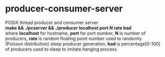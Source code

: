 # producer-consumer-server
POSIX thread producer and consumer server <br/>
**make &amp;&amp; ./pcserver && ./producer localhost port N rate bad** <br/>
where **localhost** for hostname, **port** for port number, **N** is number of producers, **rate** is random floating point number used to randomly <br/> (Poisson distribution) sleep producer generation, **bad** is percentage[0-100] of producers used to sleep to imitate hanging process
